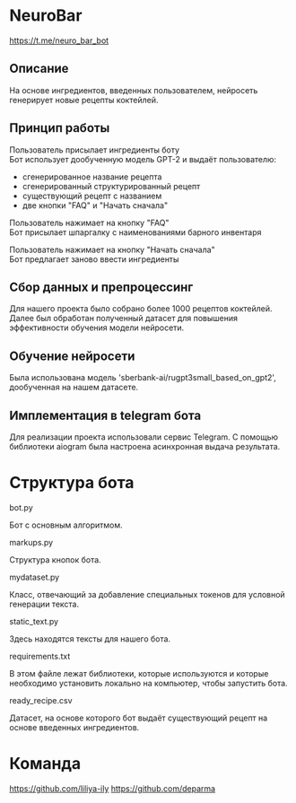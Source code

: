 # NeuroBar

https://t.me/neuro_bar_bot

## Описание

На основе ингредиентов, введенных пользователем, нейросеть генерирует новые рецепты коктейлей. 


## Принцип работы
Пользователь присылает ингредиенты боту<br />
Бот использует дообученную модель GPT-2 и выдаёт пользователю:<br />

 - сгенерированное название рецепта<br />
 - сгенерированный структурированный рецепт<br />
 - существующий рецепт с названием<br />
 - две кнопки "FAQ" и "Начать сначала"<br />
 
Пользователь нажимает на кнопку "FAQ" <br />
Бот присылает шпаргалку с наименованиями барного инвентаря <br />

Пользователь нажимает на кнопку "Начать сначала" <br />
Бот предлагает заново ввести ингредиенты <br />


## Сбор данных и препроцессинг

Для нашего проекта было собрано более 1000 рецептов коктейлей. Далее был обработан полученный датасет для повышения эффективности обучения модели нейросети. 

## Обучение нейросети

Была использована модель 'sberbank-ai/rugpt3small_based_on_gpt2', дообученная на нашем датасете.

## Имплементация в telegram бота

Для реализации проекта использовали сервис Telegram. С помощью библиотеки aiogram была настроена асинхронная выдача результата. 

# Структура бота

bot.py

Бот с основным алгоритмом. 

markups.py

Структура кнопок бота.

mydataset.py

Класс, отвечающий за добавление специальных токенов для условной генерации текста. 

static_text.py

Здесь находятся тексты для нашего бота. 

requirements.txt

В этом файле лежат библиотеки, которые используются и которые необходимо установить локально на компьютер, чтобы запустить бота. 

ready_recipe.csv

Датасет, на основе которого бот выдаёт существующий рецепт на основе введенных ингредиентов.




# Команда

https://github.com/liliya-ily
https://github.com/deparma

